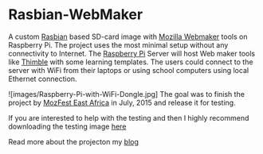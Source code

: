 # Rasbian-WebMaker 

A custom [Rasbian](https://www.raspbian.org/) based SD-card image with [Mozilla Webmaker](https://webmaker.org/en-US/about) tools on Raspberry Pi. The project uses the most minimal setup without any connectivity to Internet. The [Raspberry Pi](http://raspberrypi.org/) Server will host Web maker tools like [Thimble](https://thimble.webmaker.org/en-US) with some learning 
templates. The users could connect to the server with WiFi from their laptops or using school computers using local Ethernet connection.

![images/Raspberry-Pi-with-WiFi-Dongle.jpg]
The goal was to finish the project by [MozFest East Africa](http://mozfestea.org/2015/) in July, 2015 and release it for testing.

If you are interested to help with the testing and then I highly recommend downloading the testing image [here](https://mega.nz/#!I9dyHLyI!495mj_7GmdLb3dH9XgzGq_MBTFSi2iFpWyNovZxpZT4)

Read more about the projecton my [blog](http://playingwithsid.blogspot.com/2015/07/mozilla-webmaker-tools-on-raspberry-pi.html)

